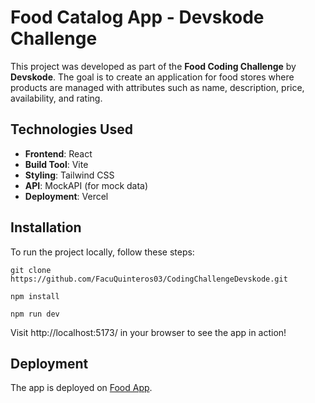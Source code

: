 # Food Catalog App - Devskode Challenge

This project was developed as part of the **Food Coding Challenge** by **Devskode**. The goal is to create an application for food stores where products are managed with attributes such as name, description, price, availability, and rating.

## Technologies Used

- **Frontend**: React
- **Build Tool**: Vite
- **Styling**: Tailwind CSS
- **API**: MockAPI (for mock data)
- **Deployment**: Vercel

## Installation

To run the project locally, follow these steps:

```
git clone https://github.com/FacuQuinteros03/CodingChallengeDevskode.git

npm install

npm run dev
```

Visit http://localhost:5173/ in your browser to see the app in action!

## Deployment

The app is deployed on [Food App](https://coding-challenge-devskode.vercel.app/).
